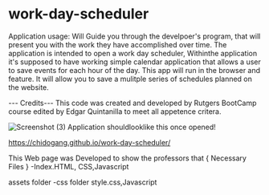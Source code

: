 # work-day-scheduler 
Application usage: Will Guide you through the develpoer's program, that will present you with the work they have accomplished over time. The application is intended to open a work day scheduler, Withinthe application it's supposed to have working simple calendar application that allows a user to save events for each hour of the day. This app will run in the browser and feature. It will allow you to save a mulitple series of schedules planned on the website. 





--- Credits--- This code was created and developed by Rutgers BootCamp course edited by Edgar Quintanilla to meet all appetence critera. 

![Screenshot (3)](https://user-images.githubusercontent.com/89168938/134843875-7cabd843-9803-4ea8-b63e-66ca03b31caa.png)
 Application shouldlooklike this once opened! 

  https://chidogang.github.io/work-day-scheduler/

This Web page was Developed to show the professors that { Necessary Files } -Index.HTML, CSS,Javascript

assets folder -css folder style.css,Javascript